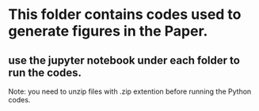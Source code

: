 # This folder contains codes used to generate figures in the Paper. 

## use the jupyter notebook under each folder to run the codes. 
Note: you need to unzip files with .zip extention before running the Python codes.
